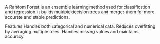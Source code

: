 A Random Forest is an ensemble learning method used for classification and regression. It builds multiple decision trees and merges them for more accurate and stable predictions.

Features
Handles both categorical and numerical data.
Reduces overfitting by averaging multiple trees.
Handles missing values and maintains accuracy.
